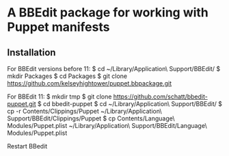 # A BBEdit package for working with Puppet manifests

## Installation

For BBEdit versions before 11:
	$ cd ~/Library/Application\ Support/BBEdit/
	$ mkdir Packages
	$ cd Packages
	$ git clone https://github.com/kelseyhightower/puppet.bbpackage.git

For BBEdit 11:
    $ mkdir tmp
    $ git clone https://github.com/schatt/bbedit-puppet.git
    $ cd bbedit-puppet
    $ cd ~/Library/Application\ Support/BBEdit/
    $ cp -r Contents/Clippings/Puppet ~/Library/Application\ Support/BBEdit/Clippings/Puppet
    $ cp Contents/Language\ Modules/Puppet.plist ~/Library/Application\ Support/BBEdit/Language\ Modules/Puppet.plist

Restart BBedit
